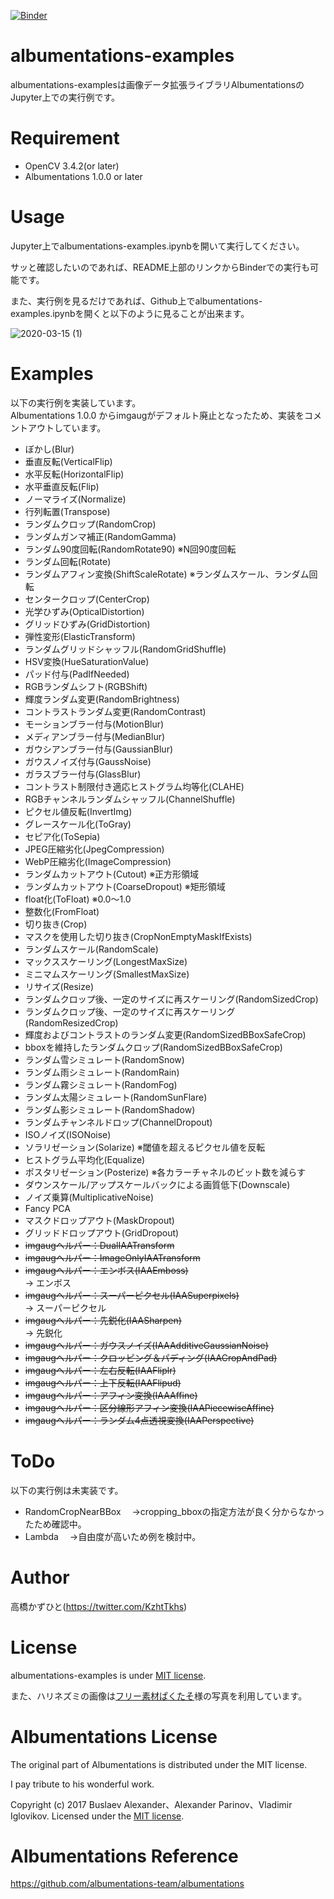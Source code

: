 [![Binder](https://mybinder.org/badge_logo.svg)](https://mybinder.org/v2/gh/Kazuhito00/albumentations-examples/master?filepath=albumentations-examples.ipynb)

# albumentations-examples
albumentations-examplesは画像データ拡張ライブラリAlbumentationsのJupyter上での実行例です。

# Requirement
 
* OpenCV 3.4.2(or later)
* Albumentations 1.0.0 or later

# Usage
Jupyter上でalbumentations-examples.ipynbを開いて実行してください。

サッと確認したいのであれば、README上部のリンクからBinderでの実行も可能です。

また、実行例を見るだけであれば、Github上でalbumentations-examples.ipynbを開くと以下のように見ることが出来ます。

![2020-03-15 (1)](https://user-images.githubusercontent.com/37477845/76687013-7b05e200-6663-11ea-8e7e-f053b0dfbb5a.png)

# Examples
以下の実行例を実装しています。<br>
Albumentations 1.0.0 からimgaugがデフォルト廃止となったため、実装をコメントアウトしています。<br>
* ぼかし(Blur)
* 垂直反転(VerticalFlip)
* 水平反転(HorizontalFlip)
* 水平垂直反転(Flip)
* ノーマライズ(Normalize)
* 行列転置(Transpose)
* ランダムクロップ(RandomCrop)
* ランダムガンマ補正(RandomGamma)
* ランダム90度回転(RandomRotate90) ※N回90度回転
* ランダム回転(Rotate)
* ランダムアフィン変換(ShiftScaleRotate) ※ランダムスケール、ランダム回転
* センタークロップ(CenterCrop)
* 光学ひずみ(OpticalDistortion)
* グリッドひずみ(GridDistortion)
* 弾性変形(ElasticTransform)
* ランダムグリッドシャッフル(RandomGridShuffle)
* HSV変換(HueSaturationValue)
* パッド付与(PadIfNeeded)
* RGBランダムシフト(RGBShift)
* 輝度ランダム変更(RandomBrightness)
* コントラストランダム変更(RandomContrast)
* モーションブラー付与(MotionBlur)
* メディアンブラー付与(MedianBlur)
* ガウシアンブラー付与(GaussianBlur)
* ガウスノイズ付与(GaussNoise)
* ガラスブラー付与(GlassBlur)
* コントラスト制限付き適応ヒストグラム均等化(CLAHE)
* RGBチャンネルランダムシャッフル(ChannelShuffle)
* ピクセル値反転(InvertImg)
* グレースケール化(ToGray)
* セピア化(ToSepia)
* JPEG圧縮劣化(JpegCompression)
* WebP圧縮劣化(ImageCompression)
* ランダムカットアウト(Cutout) ※正方形領域
* ランダムカットアウト(CoarseDropout) ※矩形領域
* float化(ToFloat) ※0.0～1.0
* 整数化(FromFloat)
* 切り抜き(Crop)
* マスクを使用した切り抜き(CropNonEmptyMaskIfExists)
* ランダムスケール(RandomScale)
* マックススケーリング(LongestMaxSize)
* ミニマムスケーリング(SmallestMaxSize)
* リサイズ(Resize)
* ランダムクロップ後、一定のサイズに再スケーリング(RandomSizedCrop)
* ランダムクロップ後、一定のサイズに再スケーリング(RandomResizedCrop)
* 輝度およびコントラストのランダム変更(RandomSizedBBoxSafeCrop)
* bboxを維持したランダムクロップ(RandomSizedBBoxSafeCrop)
* ランダム雪シミュレート(RandomSnow)
* ランダム雨シミュレート(RandomRain)
* ランダム霧シミュレート(RandomFog)
* ランダム太陽シミュレート(RandomSunFlare)
* ランダム影シミュレート(RandomShadow)
* ランダムチャンネルドロップ(ChannelDropout)
* ISOノイズ(ISONoise)
* ソラリゼーション(Solarize) ※閾値を超えるピクセル値を反転
* ヒストグラム平均化(Equalize)
* ポスタリゼーション(Posterize) ※各カラーチャネルのビット数を減らす
* ダウンスケール/アップスケールバックによる画質低下(Downscale)
* ノイズ乗算(MultiplicativeNoise)
* Fancy PCA
* マスクドロップアウト(MaskDropout)
* グリッドドロップアウト(GridDropout)
* ~~imgaugヘルパー：DualIAATransform~~
* ~~imgaugヘルパー：ImageOnlyIAATransform~~
* ~~imgaugヘルパー：エンボス(IAAEmboss)~~ <br>→ エンボス
* ~~imgaugヘルパー：スーパーピクセル(IAASuperpixels)~~ <br>→ スーパーピクセル
* ~~imgaugヘルパー：先鋭化(IAASharpen)~~ <br>→ 先鋭化
* ~~imgaugヘルパー：ガウスノイズ(IAAAdditiveGaussianNoise)~~
* ~~imgaugヘルパー：クロッピング＆パディング(IAACropAndPad)~~
* ~~imgaugヘルパー：左右反転(IAAFliplr)~~
* ~~imgaugヘルパー：上下反転(IAAFlipud)~~
* ~~imgaugヘルパー：アフィン変換(IAAAffine)~~
* ~~imgaugヘルパー：区分線形アフィン変換(IAAPiecewiseAffine)~~
* ~~imgaugヘルパー：ランダム4点透視変換(IAAPerspective)~~

# ToDo
以下の実行例は未実装です。

* RandomCropNearBBox
　→cropping_bboxの指定方法が良く分からなかったため確認中。
* Lambda
　→自由度が高いため例を検討中。

# Author
高橋かずひと(https://twitter.com/KzhtTkhs)

# License

albumentations-examples is under [MIT license](LICENSE).

また、ハリネズミの画像は[フリー素材ぱくたそ](https://www.pakutaso.com)様の写真を利用しています。

# Albumentations License

The original part of Albumentations is distributed under the MIT license.

I pay tribute to his wonderful work.

Copyright (c) 2017 Buslaev Alexander、Alexander Parinov、Vladimir Iglovikov. Licensed under the [MIT license](https://github.com/albumentations-team/albumentations/blob/master/LICENSE).

# Albumentations Reference
https://github.com/albumentations-team/albumentations
